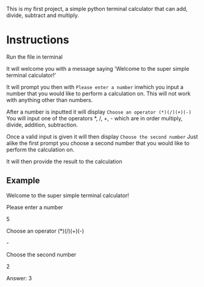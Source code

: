 This is my first project, a simple python terminal calculator that can add, divide, subtract and multiply. 
# Instructions

Run the file in terminal

It will welcome you with a message saying 'Welcome to the super simple terminal calculator!'


It will prompt you then with `Please enter a number` inwhich you input a number that you would like to perform a calculation on. This will not work with anything other than numbers.


After a number is inputted it will display `Choose an operator (*)(/)(+)(-)` You will input one of the operators *, /, +, - which are in order multiply, divide, addition, subtraction.


Once a valid input is given it will then display `Choose the second number` Just alike the first prompt you choose a second number that you would like to perform the calculation on.



It will then provide the result to the calculation

## Example 

Welcome to the super simple terminal calculator!

Please enter a number

5

Choose an operator (*)(/)(+)(-)

*-*

Choose the second number

2

Answer: 3

